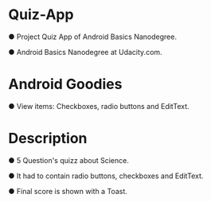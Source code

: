 # Quiz-App
● Project Quiz App of Android Basics Nanodegree.

● Android Basics Nanodegree at Udacity.com.


# Android Goodies
● View items: Checkboxes, radio buttons and EditText.

# Description
● 5 Question's quizz about Science.

● It had to contain radio buttons, checkboxes and EditText.

● Final score is shown with a Toast.
